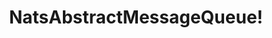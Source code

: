 ---
type: docs
title: "NatsAbstractMessageQueue!"
linkTitle: "NatsAbstractMessageQueue!"
gitUrl: "https://github.com/pip-services3-dotnet/pip-services3-nats-dotnet"
description: >
    Abstract NATS message queue with the ability to connect to NATS server.
    

    **TODO: this module is not implemented yet**
---